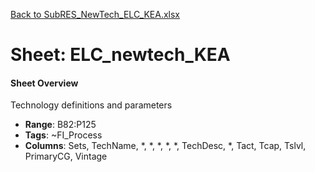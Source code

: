 [Back to SubRES_NewTech_ELC_KEA.xlsx](README.md)

# Sheet: ELC_newtech_KEA

#### Sheet Overview

Technology definitions and parameters

- **Range**: B82:P125
- **Tags**: ~FI_Process
- **Columns**: Sets, TechName, *, *, *, *, *, TechDesc, *, Tact, Tcap, Tslvl, PrimaryCG, Vintage

